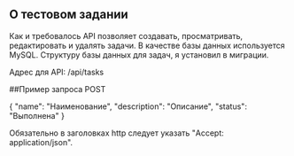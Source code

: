 ## О тестовом задании

Как и требовалось API позволяет создавать, просматривать, редактировать и удалять задачи. В качестве базы данных используется MySQL. Структуру базы данных для задач, я установил в миграции.

Адрес для API: /api/tasks

##Пример запроса POST

{
    "name": "Наименование",
    "description": "Описание",
    "status": "Выполнена"
}

Обязательно в заголовках http следует указать "Accept: application/json".
